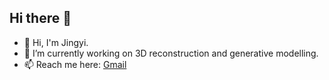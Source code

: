## Hi there 👋
- 👋 Hi, I'm Jingyi. 
- 🌱 I’m currently working on 3D reconstruction and generative modelling.
- 📫 Reach me here: [Gmail](mailto:jingyiwan.work@gmail.com)


<!--
**Jingyi-Official/Jingyi-Official** is a ✨ _special_ ✨ repository because its `README.md` (this file) appears on your GitHub profile.

Here are some ideas to get you started:

- 🔭 I’m currently working on ...
- 🌱 I’m currently learning ...
- 👯 I’m looking to collaborate on ...
- 🤔 I’m looking for help with ...
- 💬 Ask me about ...
- 📫 How to reach me: ...
- 😄 Pronouns: ...
- ⚡ Fun fact: ...
-->
